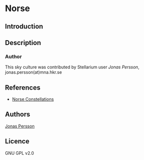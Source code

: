 # Norse

## Introduction

## Description

### Author

This sky culture was contributed by Stellarium user _Jonas Persson_, jonas.persson(at)mna.hkr.se

## References

* [Norse Constellations](http://digitaliseducation.com/resources-norse.html)

## Authors

[Jonas Persson](mailto:jonas.persson@mna.hkr.se)

## Licence

GNU GPL v2.0
